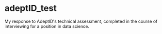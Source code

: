 # adeptID_test
My response to AdeptID's technical assessment, completed in the course of interviewing for a position in data science.

